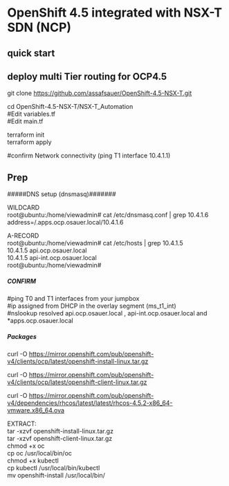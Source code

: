 # OpenShift 4.5 integrated with NSX-T SDN (NCP)

 
## quick start

## deploy multi Tier routing for OCP4.5
 
git clone https://github.com/assafsauer/OpenShift-4.5-NSX-T.git


cd OpenShift-4.5-NSX-T/NSX-T_Automation  <br>
#Edit variables.tf  <br>
#Edit main.tf   <br>

terraform init  <br>
terraform apply  <br>

#confirm Network connectivity (ping T1 interface 10.4.1.1)

## Prep

#####DNS setup (dnsmasq)#######

WILDCARD   <br>
root@ubuntu:/home/viewadmin# cat /etc/dnsmasq.conf | grep 10.4.1.6  <br>
address=/.apps.ocp.osauer.local/10.4.1.6  <br>

A-RECORD  <br>
root@ubuntu:/home/viewadmin# cat /etc/hosts | grep 10.4.1.5  <br>
10.4.1.5 api.ocp.osauer.local  <br>
10.4.1.5  api-int.ocp.osauer.local   <br>
root@ubuntu:/home/viewadmin#   <br>

##### CONFIRM ######
#ping T0 and T1 interfaces from your jumpbox  <br>
#ip assigned from DHCP in the overlay segment (ms_t1_int)  <br>
#nslookup resolved api.ocp.osauer.local , api-int.ocp.osauer.local and *apps.ocp.osauer.local  <br>


##### Packages ######

curl -O https://mirror.openshift.com/pub/openshift-v4/clients/ocp/latest/openshift-install-linux.tar.gz

curl -O https://mirror.openshift.com/pub/openshift-v4/clients/ocp/latest/openshift-client-linux.tar.gz

curl -O https://mirror.openshift.com/pub/openshift-v4/dependencies/rhcos/latest/latest/rhcos-4.5.2-x86_64-vmware.x86_64.ova


EXTRACT:<br>
tar -xzvf openshift-install-linux.tar.gz <br>
tar -xzvf openshift-client-linux.tar.gz <br>
chmod +x oc  <br>
cp oc /usr/local/bin/oc <br>
chmod +x kubectl <br>
cp kubectl /usr/local/bin/kubectl <br>
mv openshift-install /usr/local/bin/ <br>

